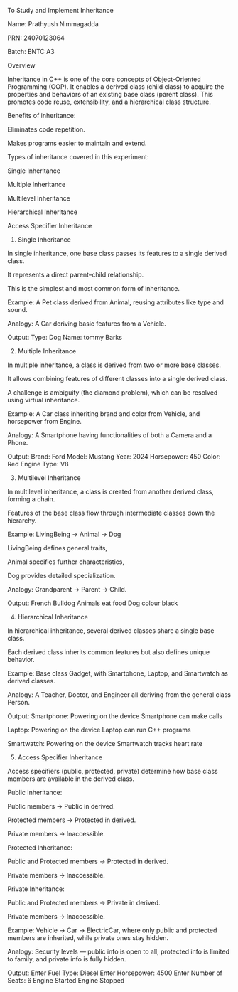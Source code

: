 To Study and Implement Inheritance

Name: Prathyush Nimmagadda

PRN: 24070123064

Batch: ENTC A3

Overview

Inheritance in C++ is one of the core concepts of Object-Oriented Programming (OOP).
It enables a derived class (child class) to acquire the properties and behaviors of an existing base class (parent class).
This promotes code reuse, extensibility, and a hierarchical class structure.

Benefits of inheritance:

Eliminates code repetition.

Makes programs easier to maintain and extend.

Types of inheritance covered in this experiment:

Single Inheritance

Multiple Inheritance

Multilevel Inheritance

Hierarchical Inheritance

Access Specifier Inheritance

1. Single Inheritance

In single inheritance, one base class passes its features to a single derived class.

It represents a direct parent–child relationship.

This is the simplest and most common form of inheritance.

Example: A Pet class derived from Animal, reusing attributes like type and sound.

Analogy: A Car deriving basic features from a Vehicle.

Output:
Type: Dog
Name: tommy
Barks

2. Multiple Inheritance

In multiple inheritance, a class is derived from two or more base classes.

It allows combining features of different classes into a single derived class.

A challenge is ambiguity (the diamond problem), which can be resolved using virtual inheritance.

Example: A Car class inheriting brand and color from Vehicle, and horsepower from Engine.

Analogy: A Smartphone having functionalities of both a Camera and a Phone.

Output:
Brand: Ford
Model: Mustang
Year: 2024
Horsepower: 450
Color: Red
Engine Type: V8

3. Multilevel Inheritance

In multilevel inheritance, a class is created from another derived class, forming a chain.

Features of the base class flow through intermediate classes down the hierarchy.

Example: LivingBeing → Animal → Dog

LivingBeing defines general traits,

Animal specifies further characteristics,

Dog provides detailed specialization.

Analogy: Grandparent → Parent → Child.

Output:
French Bulldog
Animals eat food
Dog colour
black

4. Hierarchical Inheritance

In hierarchical inheritance, several derived classes share a single base class.

Each derived class inherits common features but also defines unique behavior.

Example: Base class Gadget, with Smartphone, Laptop, and Smartwatch as derived classes.

Analogy: A Teacher, Doctor, and Engineer all deriving from the general class Person.

Output:
Smartphone:
Powering on the device
Smartphone can make calls

Laptop:
Powering on the device
Laptop can run C++ programs

Smartwatch:
Powering on the device
Smartwatch tracks heart rate

5. Access Specifier Inheritance

Access specifiers (public, protected, private) determine how base class members are available in the derived class.

Public Inheritance:

Public members → Public in derived.

Protected members → Protected in derived.

Private members → Inaccessible.

Protected Inheritance:

Public and Protected members → Protected in derived.

Private members → Inaccessible.

Private Inheritance:

Public and Protected members → Private in derived.

Private members → Inaccessible.

Example: Vehicle → Car → ElectricCar, where only public and protected members are inherited, while private ones stay hidden.

Analogy: Security levels — public info is open to all, protected info is limited to family, and private info is fully hidden.

Output:
Enter Fuel Type: Diesel
Enter Horsepower: 4500
Enter Number of Seats: 6
Engine Started
Engine Stopped
